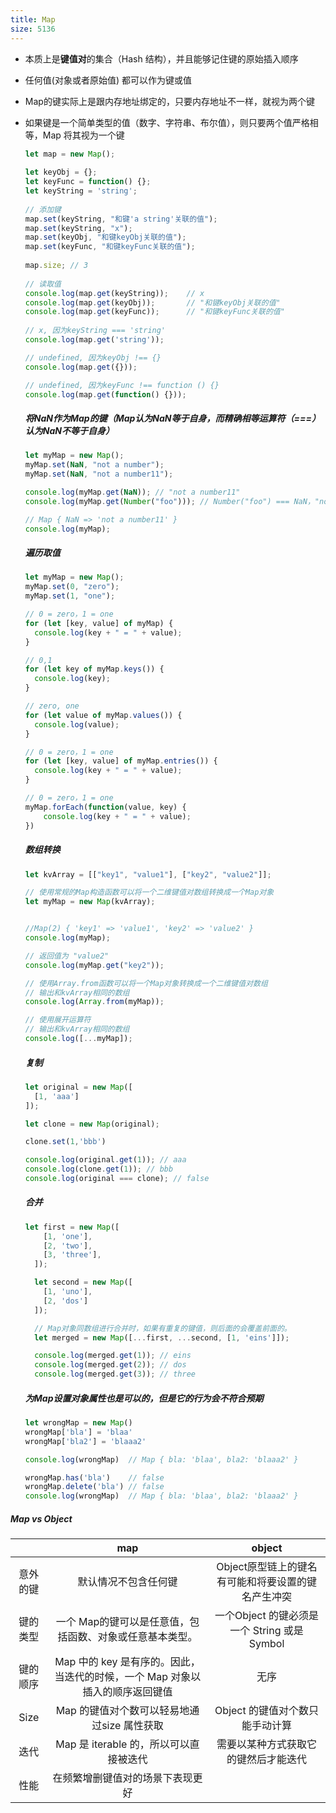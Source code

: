 ```yaml
---
title: Map
size: 5136
---
```

- 本质上是**键值对**的集合（Hash 结构），并且能够记住键的原始插入顺序

- 任何值(对象或者原始值) 都可以作为键或值

- Map的键实际上是跟内存地址绑定的，只要内存地址不一样，就视为两个键

- 如果键是一个简单类型的值（数字、字符串、布尔值），则只要两个值严格相等，Map 将其视为一个键

  ```javascript
  let map = new Map();
   
  let keyObj = {};
  let keyFunc = function() {};
  let keyString = 'string';
   
  // 添加键
  map.set(keyString, "和键'a string'关联的值");
  map.set(keyString, "x");
  map.set(keyObj, "和键keyObj关联的值");
  map.set(keyFunc, "和键keyFunc关联的值");
   
  map.size; // 3
   
  // 读取值
  console.log(map.get(keyString));    // x
  console.log(map.get(keyObj));       // "和键keyObj关联的值"
  console.log(map.get(keyFunc));      // "和键keyFunc关联的值"
   
  // x, 因为keyString === 'string'
  console.log(map.get('string'));   
  
  // undefined, 因为keyObj !== {}
  console.log(map.get({}));    
  
  // undefined, 因为keyFunc !== function () {}
  console.log(map.get(function() {}));
  ```
  ##### 将NaN作为Map的键（Map认为NaN等于自身，而精确相等运算符（===）认为NaN不等于自身）

  ```javascript
  let myMap = new Map();
  myMap.set(NaN, "not a number");
  myMap.set(NaN, "not a number11");
  
  console.log(myMap.get(NaN)); // "not a number11"
  console.log(myMap.get(Number("foo"))); // Number("foo") === NaN，"not a number11"
  
  // Map { NaN => 'not a number11' }
  console.log(myMap);
  ```

  ##### 遍历取值

  ```javascript
  let myMap = new Map();
  myMap.set(0, "zero");
  myMap.set(1, "one");
  
  // 0 = zero，1 = one
  for (let [key, value] of myMap) {
    console.log(key + " = " + value);
  }
  
  // 0,1
  for (let key of myMap.keys()) {
    console.log(key);
  }
  
  // zero, one
  for (let value of myMap.values()) {
    console.log(value);
  }
  
  // 0 = zero，1 = one
  for (let [key, value] of myMap.entries()) {
    console.log(key + " = " + value);
  }
  
  // 0 = zero，1 = one
  myMap.forEach(function(value, key) {
      console.log(key + " = " + value);
  })
  ```

  ##### 数组转换

  ```javascript
  let kvArray = [["key1", "value1"], ["key2", "value2"]];
  
  // 使用常规的Map构造函数可以将一个二维键值对数组转换成一个Map对象
  let myMap = new Map(kvArray);
  
  
  //Map(2) { 'key1' => 'value1', 'key2' => 'value2' }
  console.log(myMap);
  
  // 返回值为 "value2"
  console.log(myMap.get("key2")); 
  
  // 使用Array.from函数可以将一个Map对象转换成一个二维键值对数组
  // 输出和kvArray相同的数组
  console.log(Array.from(myMap)); 
  
  // 使用展开运算符
  // 输出和kvArray相同的数组
  console.log([...myMap]);
  ```
  
  ##### 复制
  
  ```javascript
  let original = new Map([
    [1, 'aaa']
  ]);
  
  let clone = new Map(original);
  
  clone.set(1,'bbb')
  
  console.log(original.get(1)); // aaa
  console.log(clone.get(1)); // bbb
  console.log(original === clone); // false
  ```
  
  ##### 合并
  
  ```javascript
  let first = new Map([
      [1, 'one'],
      [2, 'two'],
      [3, 'three'],
    ]);
  
    let second = new Map([
      [1, 'uno'],
      [2, 'dos']
    ]);
  
    // Map对象同数组进行合并时，如果有重复的键值，则后面的会覆盖前面的。
    let merged = new Map([...first, ...second, [1, 'eins']]);
  
    console.log(merged.get(1)); // eins
    console.log(merged.get(2)); // dos
    console.log(merged.get(3)); // three
  ```
  
  ##### 为Map设置对象属性也是可以的，但是它的行为会不符合预期
  
  ```javascript
  let wrongMap = new Map()
  wrongMap['bla'] = 'blaa'
  wrongMap['bla2'] = 'blaaa2'
  
  console.log(wrongMap)  // Map { bla: 'blaa', bla2: 'blaaa2' }
  
  wrongMap.has('bla')    // false
  wrongMap.delete('bla') // false
  console.log(wrongMap)  // Map { bla: 'blaa', bla2: 'blaaa2' }
  ```

##### Map vs Object
|          | map | object |
| :------: | :----------------------------------------------------------: | :------------------------------------------------: |
| 意外的键 |                     默认情况不包含任何键                     | Object原型链上的键名有可能和将要设置的键名产生冲突 |
| 键的类型 |   一个 Map的键可以是任意值，包括函数、对象或任意基本类型。   | 一个Object 的键必须是一个 String 或是Symbol      |
| 键的顺序 | Map 中的 key 是有序的。因此，当迭代的时候，一个 Map 对象以插入的顺序返回键值 | 无序                                               |
| Size     |         Map 的键值对个数可以轻易地通过size 属性获取          | Object 的键值对个数只能手动计算                    |
| 迭代     |           Map 是 iterable 的，所以可以直接被迭代           | 需要以某种方式获取它的键然后才能迭代               |
| 性能     |              在频繁增删键值对的场景下表现更好              ||


